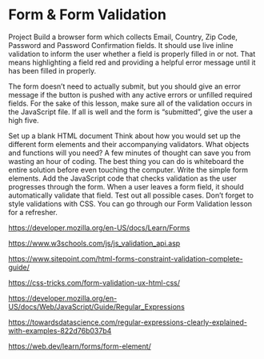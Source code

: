 # Form & Form Validation

Project
Build a browser form which collects Email, Country, Zip Code, Password and Password Confirmation fields. It should use live inline validation to inform the user whether a field is properly filled in or not. That means highlighting a field red and providing a helpful error message until it has been filled in properly.

The form doesn’t need to actually submit, but you should give an error message if the button is pushed with any active errors or unfilled required fields. For the sake of this lesson, make sure all of the validation occurs in the JavaScript file. If all is well and the form is “submitted”, give the user a high five.

Set up a blank HTML document
Think about how you would set up the different form elements and their accompanying validators. What objects and functions will you need? A few minutes of thought can save you from wasting an hour of coding. The best thing you can do is whiteboard the entire solution before even touching the computer.
Write the simple form elements.
Add the JavaScript code that checks validation as the user progresses through the form. When a user leaves a form field, it should automatically validate that field.
Test out all possible cases.
Don’t forget to style validations with CSS. You can go through our Form Validation lesson for a refresher.

https://developer.mozilla.org/en-US/docs/Learn/Forms

https://www.w3schools.com/js/js_validation_api.asp

https://www.sitepoint.com/html-forms-constraint-validation-complete-guide/

https://css-tricks.com/form-validation-ux-html-css/

https://developer.mozilla.org/en-US/docs/Web/JavaScript/Guide/Regular_Expressions

https://towardsdatascience.com/regular-expressions-clearly-explained-with-examples-822d76b037b4

https://web.dev/learn/forms/form-element/
